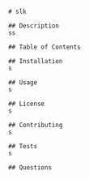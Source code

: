 

                # slk
                
                ## Description
                ss
                
                ## Table of Contents
                
                ## Installation
                s
                
                ## Usage
                s
                
                ## License
                s
                
                ## Contributing
                s
                
                ## Tests
                s
                
                ## Questions
                
                